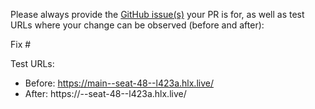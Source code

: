 Please always provide the [GitHub issue(s)](../issues) your PR is for, as well as test URLs where your change can be observed (before and after):

Fix #<gh-issue-id>

Test URLs:
- Before: https://main--seat-48--l423a.hlx.live/
- After: https://<branch>--seat-48--l423a.hlx.live/
